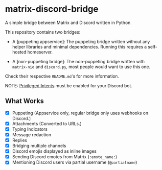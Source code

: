 # matrix-discord-bridge

A simple bridge between Matrix and Discord written in Python.

This repository contains two bridges:
* A [puppeting appservice]: The puppeting bridge written without any helper libraries and minimal dependencies. Running this requires a self-hosted homeserver.

* A [non-puppeting bridge]: The non-puppeting bridge written with `matrix-nio` and `discord.py`, most people would want to use this one.

Check their respective `README.md`'s for more information.

NOTE: [Privileged Intents](https://discordpy.readthedocs.io/en/latest/intents.html#privileged-intents) must be enabled for your Discord bot.

## What Works

- [x] Puppeting (Appservice only, regular bridge only uses webhooks on Discord.)
- [x] Attachments (Converted to URLs.)
- [x] Typing Indicators
- [x] Message redaction
- [x] Replies
- [x] Bridging multiple channels
- [x] Discord emojis displayed as inline images
- [x] Sending Discord emotes from Matrix (`:emote_name:`)
- [x] Mentioning Discord users via partial username (`@partialname`)
